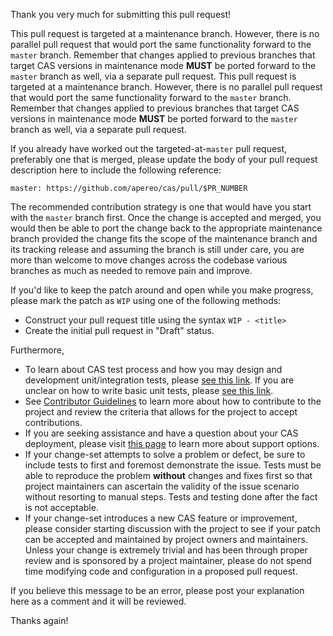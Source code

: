 Thank you very much for submitting this pull request!

This pull request is targeted at a maintenance branch. However, there is no parallel pull request that would port the same functionality forward to the `master` branch. Remember that changes applied to previous branches that target CAS versions in maintenance mode **MUST** be ported forward to the `master` branch as well, via a separate pull request. 
This pull request is targeted at a maintenance branch. However, there is no parallel pull request that would port the same functionality forward to the `master` branch. Remember that changes applied to previous branches that target CAS versions in maintenance mode **MUST** be ported forward to the `master` branch as well, via a separate pull request. 
          
If you already have worked out the targeted-at-`master` pull request, preferably one that is merged, please update the body of your pull request description here to include the following reference:

```
master: https://github.com/apereo/cas/pull/$PR_NUMBER
```

The recommended contribution strategy is one that would have you start with the `master` branch first. Once the change is accepted and merged, you would then be able to port the change back to the appropriate maintenance branch provided the change fits the scope of the maintenance branch and its tracking release and assuming the branch is still under care, you are more than welcome to move changes across the codebase various branches as much as needed to remove pain and improve.

If you'd like to keep the patch around and open while you make progress, please mark the patch as `WIP` using one of the following methods:

- Construct your pull request title using the syntax `WIP - <title>` 
- Create the initial pull request in "Draft" status.

Furthermore,

- To learn about CAS test process and how you may design and development unit/integration tests, please [see this link](https://apereo.github.io/cas/development/developer/Test-Process.html). If you are unclear on how to write basic unit tests, please [see this link](https://junit.org/).
- See [Contributor Guidelines](https://apereo.github.io/cas/developer/Contributor-Guidelines.html) to learn more about how to contribute to the project and review the criteria that allows for the project to accept contributions.
- If you are seeking assistance and have a question about your CAS deployment, please visit [this page](https://apereo.github.io/cas/Support.html) to learn more about support options.
- If your change-set attempts to solve a problem or defect, be sure to include tests to first and foremost demonstrate the issue. Tests must be able to reproduce the problem **without** changes and fixes first so that project maintainers can ascertain the validity of the issue scenario without resorting to manual steps. Tests and testing done after the fact is not acceptable.
- If your change-set introduces a new CAS feature or improvement, please consider starting discussion with the project to see if your patch can be accepted and maintained by project owners and maintainers. Unless your change is extremely trivial and has been through proper review and is sponsored by a project maintainer, please do not spend time modifying code and configuration in a proposed pull request. 

If you believe this message to be an error, please post your explanation here as a comment and it will be reviewed.

Thanks again!

